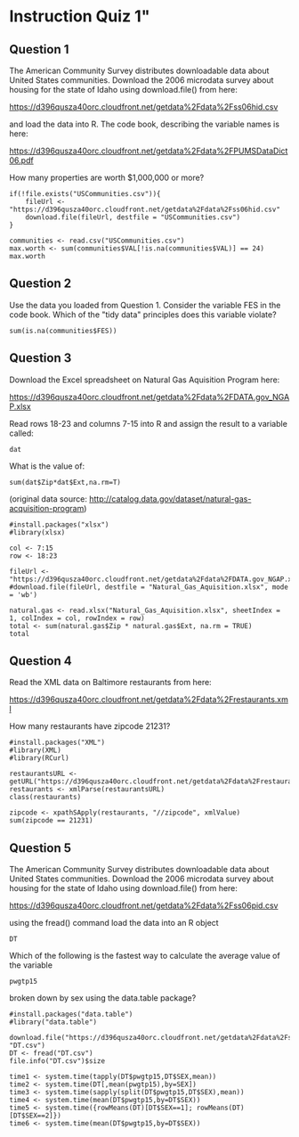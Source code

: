# Instruction Quiz 1"


## Question 1

The American Community Survey distributes downloadable data about United States communities. Download the 2006 microdata survey about housing for the state of Idaho using download.file() from here:

https://d396qusza40orc.cloudfront.net/getdata%2Fdata%2Fss06hid.csv

and load the data into R. The code book, describing the variable names is here:

https://d396qusza40orc.cloudfront.net/getdata%2Fdata%2FPUMSDataDict06.pdf

How many properties are worth $1,000,000 or more?

```{r}
if(!file.exists("USCommunities.csv")){
    fileUrl <- "https://d396qusza40orc.cloudfront.net/getdata%2Fdata%2Fss06hid.csv"
    download.file(fileUrl, destfile = "USCommunities.csv")
}

communities <- read.csv("USCommunities.csv")
max.worth <- sum(communities$VAL[!is.na(communities$VAL)] == 24)
max.worth
```


## Question 2

Use the data you loaded from Question 1. Consider the variable FES in the code book. Which of the "tidy data" principles does this variable violate?

```{r}
sum(is.na(communities$FES))
```


## Question 3

Download the Excel spreadsheet on Natural Gas Aquisition Program here: 

https://d396qusza40orc.cloudfront.net/getdata%2Fdata%2FDATA.gov_NGAP.xlsx

Read rows 18-23 and columns 7-15 into R and assign the result to a variable called:

    dat
    
What is the value of:

    sum(dat$Zip*dat$Ext,na.rm=T)
    
(original data source: http://catalog.data.gov/dataset/natural-gas-acquisition-program)

```{r}
#install.packages("xlsx")
#library(xlsx)

col <- 7:15
row <- 18:23

fileUrl <- "https://d396qusza40orc.cloudfront.net/getdata%2Fdata%2FDATA.gov_NGAP.xlsx"
#download.file(fileUrl, destfile = "Natural_Gas_Aquisition.xlsx", mode = 'wb')

natural.gas <- read.xlsx("Natural_Gas_Aquisition.xlsx", sheetIndex = 1, colIndex = col, rowIndex = row)
total <- sum(natural.gas$Zip * natural.gas$Ext, na.rm = TRUE)
total
```


## Question 4

Read the XML data on Baltimore restaurants from here:

https://d396qusza40orc.cloudfront.net/getdata%2Fdata%2Frestaurants.xml

How many restaurants have zipcode 21231?

```{r}
#install.packages("XML")
#library(XML)
#library(RCurl)

restaurantsURL <- getURL("https://d396qusza40orc.cloudfront.net/getdata%2Fdata%2Frestaurants.xml")
restaurants <- xmlParse(restaurantsURL)
class(restaurants)

zipcode <- xpathSApply(restaurants, "//zipcode", xmlValue)
sum(zipcode == 21231)

```


## Question 5

The American Community Survey distributes downloadable data about United States communities. Download the 2006 microdata survey about housing for the state of Idaho using download.file() from here:

https://d396qusza40orc.cloudfront.net/getdata%2Fdata%2Fss06pid.csv

using the fread() command load the data into an R object

    DT
Which of the following is the fastest way to calculate the average value of the variable
    
    pwgtp15
broken down by sex using the data.table package?

```{r}
#install.packages("data.table")
#library("data.table")

download.file("https://d396qusza40orc.cloudfront.net/getdata%2Fdata%2Fss06pid.csv", "DT.csv")
DT <- fread("DT.csv")
file.info("DT.csv")$size

time1 <- system.time(tapply(DT$pwgtp15,DT$SEX,mean))
time2 <- system.time(DT[,mean(pwgtp15),by=SEX])
time3 <- system.time(sapply(split(DT$pwgtp15,DT$SEX),mean))
time4 <- system.time(mean(DT$pwgtp15,by=DT$SEX))
time5 <- system.time({rowMeans(DT)[DT$SEX==1]; rowMeans(DT)[DT$SEX==2]})
time6 <- system.time(mean(DT$pwgtp15,by=DT$SEX))
```

